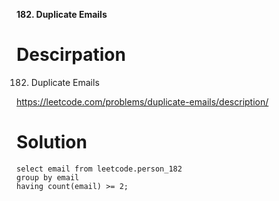 **182. Duplicate Emails**

# Descirpation

182. Duplicate Emails

https://leetcode.com/problems/duplicate-emails/description/

# Solution
```
select email from leetcode.person_182
group by email
having count(email) >= 2;
```
